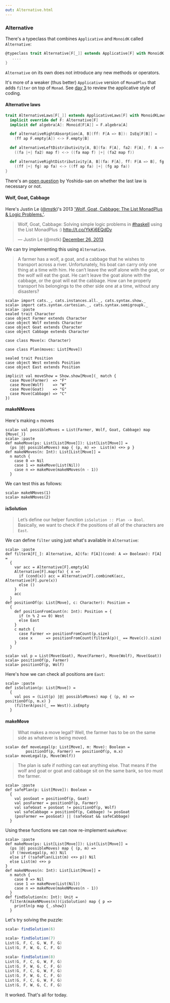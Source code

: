 ```yaml
---
out: Alternative.html
---
```


  [day3]: day3.html
  [@mstk]: https://twitter.com/mstk
  [wgc]: https://blog.jle.im/entry/wolf-goat-cabbage-the-list-monadplus-logic-problems.html
  [altrightdist]: https://github.com/typelevel/cats/pull/225#discussion_r29788180

### Alternative

There's a typeclass that combines `Applicative` and `MonoidK` called `Alternative`:

```scala
@typeclass trait Alternative[F[_]] extends Applicative[F] with MonoidK[F] { self =>
   ....
}
```

`Alternative` on its own does not introduce any new methods or operators.

It's more of a weaker (thus better) `Applicative` version of `MonadPlus` that adds `filter` on top of `Monad`.
See [day 3][day3] to review the applicative style of coding.

#### Alternative laws

```scala
trait AlternativeLaws[F[_]] extends ApplicativeLaws[F] with MonoidKLaws[F] {
  implicit override def F: Alternative[F]
  implicit def algebra[A]: Monoid[F[A]] = F.algebra[A]

  def alternativeRightAbsorption[A, B](ff: F[A => B]): IsEq[F[B]] =
    (ff ap F.empty[A]) <-> F.empty[B]

  def alternativeLeftDistributivity[A, B](fa: F[A], fa2: F[A], f: A => B): IsEq[F[B]] =
    ((fa |+| fa2) map f) <-> ((fa map f) |+| (fa2 map f))

  def alternativeRightDistributivity[A, B](fa: F[A], ff: F[A => B], fg: F[A => B]): IsEq[F[B]] =
    ((ff |+| fg) ap fa) <-> ((ff ap fa) |+| (fg ap fa))
}
```

There's an [open question][altrightdist] by Yoshida-san on whether the last law is necessary or not.

#### Wolf, Goat, Cabbage

Here's Justin Le ([@mstk][@mstk])'s 2013 ['Wolf, Goat, Cabbage: The List MonadPlus & Logic Problems.'][wgc].

<blockquote class="twitter-tweet" data-lang="en"><p lang="en" dir="ltr">Wolf, Goat, Cabbage: Solving simple logic problems in <a href="https://twitter.com/hashtag/haskell?src=hash">#haskell</a> using the List MonadPlus :) <a href="http://t.co/YkKi6EQdDy">http://t.co/YkKi6EQdDy</a></p>&mdash; Justin Le (@mstk) <a href="https://twitter.com/mstk/status/416294820982702080">December 26, 2013</a></blockquote>
<script async src="//platform.twitter.com/widgets.js" charset="utf-8"></script>

We can try implementing this using `Alternative`.

> A farmer has a wolf, a goat, and a cabbage that he wishes to transport across a river. Unfortunately, his boat can carry only one thing at a time with him. He can’t leave the wolf alone with the goat, or the wolf will eat the goat. He can’t leave the goat alone with the cabbage, or the goat will eat the cabbage. How can he properly transport his belongings to the other side one at a time, without any disasters?

```console:new
scala> import cats._, cats.instances.all._, cats.syntax.show._
scala> import cats.syntax.cartesian._, cats.syntax.semigroupk._
scala> :paste
sealed trait Character
case object Farmer extends Character
case object Wolf extends Character
case object Goat extends Character
case object Cabbage extends Character

case class Move(x: Character)

case class Plan(moves: List[Move])

sealed trait Position
case object West extends Position
case object East extends Position

implicit val moveShow = Show.show[Move](_ match {
  case Move(Farmer)  => "F"
  case Move(Wolf)    => "W"
  case Move(Goat)    => "G"
  case Move(Cabbage) => "C"
})
```

#### makeNMoves

Here's making `n` moves

```console
scala> val possibleMoves = List(Farmer, Wolf, Goat, Cabbage) map {Move(_)}
scala> :paste
def makeMove(ps: List[List[Move]]): List[List[Move]] =
  (ps |@| possibleMoves) map { (p, m) =>  List(m) <+> p }
def makeNMoves(n: Int): List[List[Move]] =
  n match {
    case 0 => Nil
    case 1 => makeMove(List(Nil))
    case n => makeMove(makeNMoves(n - 1))
  }
```

We can test this as follows:


```console
scala> makeNMoves(1)
scala> makeNMoves(2)
```

#### isSolution

> Let’s define our helper function `isSolution :: Plan -> Bool`.
> Basically, we want to check if the positions of all of the characters are `East`.

We can define `filter` using just what's available in `Alternative`:

```console
scala> :paste
def filterA[F[_]: Alternative, A](fa: F[A])(cond: A => Boolean): F[A] =
  {
    var acc = Alternative[F].empty[A]
    Alternative[F].map(fa) { x =>
      if (cond(x)) acc = Alternative[F].combineK(acc, Alternative[F].pure(x))
      else ()
    }
    acc
  }
def positionOf(p: List[Move], c: Character): Position =
  {
    def positionFromCount(n: Int): Position = {
      if (n % 2 == 0) West
      else East
    }
    c match {
      case Farmer => positionFromCount(p.size)
      case x      => positionFromCount(filterA(p)(_ == Move(c)).size)
    }
  }

scala> val p = List(Move(Goat), Move(Farmer), Move(Wolf), Move(Goat))
scala> positionOf(p, Farmer)
scala> positionOf(p, Wolf)
```

Here's how we can check all positions are `East`:

```console
scala> :paste
def isSolution(p: List[Move]) =
  {
    val pos = (List(p) |@| possibleMoves) map { (p, m) => positionOf(p, m.x) }
    (filterA(pos)(_ == West)).isEmpty
  }
```

#### makeMove

> What makes a move legal? Well, the farmer has to be on the same side as whatever is being moved.

```console
scala> def moveLegal(p: List[Move], m: Move): Boolean =
         positionOf(p, Farmer) == positionOf(p, m.x)
scala> moveLegal(p, Move(Wolf))
```

> The plan is safe if nothing can eat anything else. That means if the wolf and goat or goat and cabbage sit on the same bank, so too must the farmer.

```console
scala> :paste
def safePlan(p: List[Move]): Boolean =
  {
    val posGoat = positionOf(p, Goat)
    val posFarmer = positionOf(p, Farmer)
    val safeGoat = posGoat != positionOf(p, Wolf)
    val safeCabbage = positionOf(p, Cabbage) != posGoat
    (posFarmer == posGoat) || (safeGoat && safeCabbage)
  }
```

Using these functions we can now re-implement `makeMove`:

```console
scala> :paste
def makeMove(ps: List[List[Move]]): List[List[Move]] =
  (ps |@| possibleMoves) map { (p, m) =>
  if (!moveLegal(p, m)) Nil
  else if (!safePlan(List(m) <+> p)) Nil
  else List(m) <+> p
}
def makeNMoves(n: Int): List[List[Move]] =
  n match {
    case 0 => Nil
    case 1 => makeMove(List(Nil))
    case n => makeMove(makeNMoves(n - 1))
  }
def findSolution(n: Int): Unit =
  filterA(makeNMoves(n))(isSolution) map { p =>
    println(p map {_.show})
  }
```

Let's try solving the puzzle:

```scala
scala> findSolution(6)

scala> findSolution(7)
List(G, F, C, G, W, F, G)
List(G, F, W, G, C, F, G)

scala> findSolution(8)
List(G, F, C, G, W, F, G)
List(G, F, W, G, C, F, G)
List(G, F, C, G, W, F, G)
List(G, F, W, G, C, F, G)
List(G, F, C, G, W, F, G)
List(G, F, W, G, C, F, G)
```

It worked. That's all for today.
